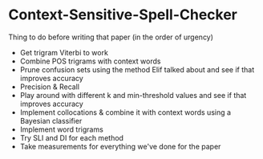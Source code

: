 # Context-Sensitive-Spell-Checker

Thing to do before writing that paper (in the order of urgency)
- Get trigram Viterbi to work
- Combine POS trigrams with context words
- Prune confusion sets using the method Elif talked about and see if that
  improves accuracy
- Precision & Recall
- Play around with different k and min-threshold values and see if that
  improves accuracy
- Implement collocations & combine it with context words using a Bayesian
  classifier
- Implement word trigrams
- Try SLI and DI for each method
- Take measurements for everything we've done for the paper
